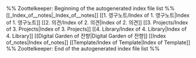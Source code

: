 %% Zoottelkeeper: Beginning of the autogenerated index file list  %%
 [[_Index_of__notes|_Index_of__notes]]
 [[1. 영구노트/Index of 1. 영구노트|Index of 1. 영구노트]]
 [[2. 의견/Index of 2. 의견|Index of 2. 의견]]
 [[3. Projects/Index of 3. Projects|Index of 3. Projects]]
 [[4. Library/Index of 4. Library|Index of 4. Library]]
 [[Digital Garden of 잔향|Digital Garden of 잔향]]
 [[Index of_notes|Index of_notes]]
 [[Template/Index of Template|Index of Template]]
%% Zoottelkeeper: End of the autogenerated index file list  %%
